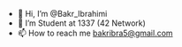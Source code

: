 - 👋 Hi, I’m @Bakr_Ibrahimi
- 👀 I’m Student at 1337 (42 Network)
- 📫 How to reach me bakribra5@gmail.com

<!---
BakrIbrahimi/BakrIbrahimi is a ✨ special ✨ repository because its `README.md` (this file) appears on your GitHub profile.
You can click the Preview link to take a look at your changes.
--->
